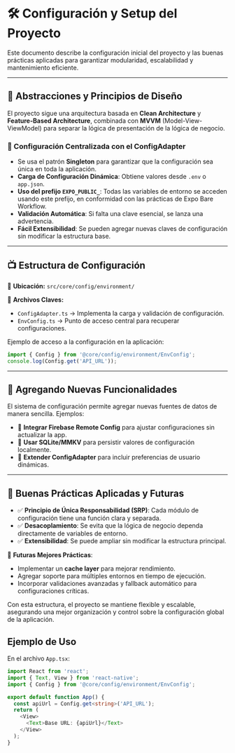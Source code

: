 # 🛠 Configuración y Setup del Proyecto

Este documento describe la configuración inicial del proyecto y las buenas prácticas aplicadas para garantizar modularidad, escalabilidad y mantenimiento eficiente.

---

## 📌 Abstracciones y Principios de Diseño

El proyecto sigue una arquitectura basada en **Clean Architecture** y **Feature-Based Architecture**, combinada con **MVVM** (Model-View-ViewModel) para separar la lógica de presentación de la lógica de negocio.

### 🔹 Configuración Centralizada con el ConfigAdapter
- Se usa el patrón **Singleton** para garantizar que la configuración sea única en toda la aplicación.
- **Carga de Configuración Dinámica**: Obtiene valores desde `.env` o `app.json`.
- **Uso del prefijo `EXPO_PUBLIC_`**: Todas las variables de entorno se acceden usando este prefijo, en conformidad con las prácticas de Expo Bare Workflow.
- **Validación Automática**: Si falta una clave esencial, se lanza una advertencia.
- **Fácil Extensibilidad**: Se pueden agregar nuevas claves de configuración sin modificar la estructura base.

---

## 📺 Estructura de Configuración

📌 **Ubicación:** `src/core/config/environment/`

📁 **Archivos Claves:**
- `ConfigAdapter.ts` → Implementa la carga y validación de configuración.
- `EnvConfig.ts` → Punto de acceso central para recuperar configuraciones.

Ejemplo de acceso a la configuración en la aplicación:
```typescript
import { Config } from '@core/config/environment/EnvConfig';
console.log(Config.get('API_URL'));
```

---

## 📆 Agregando Nuevas Funcionalidades

El sistema de configuración permite agregar nuevas fuentes de datos de manera sencilla. Ejemplos:
- 🔹 **Integrar Firebase Remote Config** para ajustar configuraciones sin actualizar la app.
- 🔹 **Usar SQLite/MMKV** para persistir valores de configuración localmente.
- 🔹 **Extender ConfigAdapter** para incluir preferencias de usuario dinámicas.

---

## 🏧 Buenas Prácticas Aplicadas y Futuras

- ✅ **Principio de Única Responsabilidad (SRP)**: Cada módulo de configuración tiene una función clara y separada.
- ✅ **Desacoplamiento**: Se evita que la lógica de negocio dependa directamente de variables de entorno.
- ✅ **Extensibilidad**: Se puede ampliar sin modificar la estructura principal.

🚀 **Futuras Mejores Prácticas**:
- Implementar un **cache layer** para mejorar rendimiento.
- Agregar soporte para múltiples entornos en tiempo de ejecución.
- Incorporar validaciones avanzadas y fallback automático para configuraciones críticas.

Con esta estructura, el proyecto se mantiene flexible y escalable, asegurando una mejor organización y control sobre la configuración global de la aplicación.

## Ejemplo de Uso

En el archivo `App.tsx`:

```ts
import React from 'react';
import { Text, View } from 'react-native';
import { Config } from '@core/config/environment/EnvConfig';

export default function App() {
  const apiUrl = Config.get<string>('API_URL');
  return (
    <View>
      <Text>Base URL: {apiUrl}</Text>
    </View>
  );
}
```